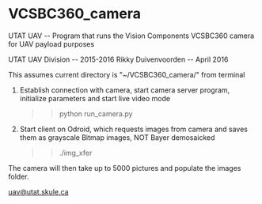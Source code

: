 # VCSBC360_camera
UTAT UAV -- Program that runs the Vision Components VCSBC360 camera for UAV payload purposes

UTAT UAV Division -- 2015-2016 
Rikky Duivenvoorden -- April 2016

This assumes current directory is "~/VCSBC360_camera/" from terminal

1. Establish connection with camera, start camera server program, initialize parameters and start live video mode
	>> python run_camera.py

2. Start client on Odroid, which requests images from camera and saves them as grayscale Bitmap images, NOT Bayer demosaicked
	>> ./img_xfer

The camera will then take up to 5000 pictures and populate the images folder.

uav@utat.skule.ca
